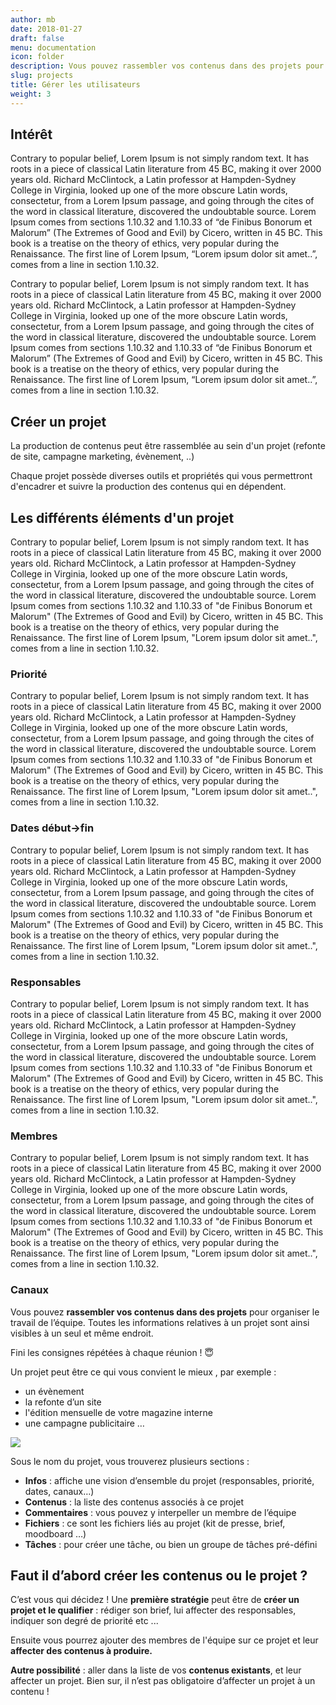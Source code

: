 ```yaml
---
author: mb
date: 2018-01-27
draft: false
menu: documentation
icon: folder
description: Vous pouvez rassembler vos contenus dans des projets pour organiser le travail de l’équipe
slug: projects
title: Gérer les utilisateurs
weight: 3
---
```


## Intérêt

Contrary to popular belief, Lorem Ipsum is not simply random text. It has roots in a piece of classical Latin literature from 45 BC, making it over 2000 years old. Richard McClintock, a Latin professor at Hampden-Sydney College in Virginia, looked up one of the more obscure Latin words, consectetur, from a Lorem Ipsum passage, and going through the cites of the word in classical literature, discovered the undoubtable source. Lorem Ipsum comes from sections 1.10.32 and 1.10.33 of “de Finibus Bonorum et Malorum” (The Extremes of Good and Evil) by Cicero, written in 45 BC. This book is a treatise on the theory of ethics, very popular during the Renaissance. The first line of Lorem Ipsum, “Lorem ipsum dolor sit amet..”, comes from a line in section 1.10.32.

Contrary to popular belief, Lorem Ipsum is not simply random text. It has roots in a piece of classical Latin literature from 45 BC, making it over 2000 years old. Richard McClintock, a Latin professor at Hampden-Sydney College in Virginia, looked up one of the more obscure Latin words, consectetur, from a Lorem Ipsum passage, and going through the cites of the word in classical literature, discovered the undoubtable source. Lorem Ipsum comes from sections 1.10.32 and 1.10.33 of “de Finibus Bonorum et Malorum” (The Extremes of Good and Evil) by Cicero, written in 45 BC. This book is a treatise on the theory of ethics, very popular during the Renaissance. The first line of Lorem Ipsum, “Lorem ipsum dolor sit amet..”, comes from a line in section 1.10.32.

## Créer un projet

La production de contenus peut être rassemblée au sein d'un projet (refonte de site, campagne marketing, évènement, ..)

Chaque projet possède diverses outils et propriétés qui vous permettront d'encadrer et suivre la production des contenus qui en dépendent.

## Les différents éléments d'un projet

Contrary to popular belief, Lorem Ipsum is not simply random text. It has roots in a piece of classical Latin literature from 45 BC, making it over 2000 years old. Richard McClintock, a Latin professor at Hampden-Sydney College in Virginia, looked up one of the more obscure Latin words, consectetur, from a Lorem Ipsum passage, and going through the cites of the word in classical literature, discovered the undoubtable source. Lorem Ipsum comes from sections 1.10.32 and 1.10.33 of "de Finibus Bonorum et Malorum" (The Extremes of Good and Evil) by Cicero, written in 45 BC. This book is a treatise on the theory of ethics, very popular during the Renaissance. The first line of Lorem Ipsum, "Lorem ipsum dolor sit amet..", comes from a line in section 1.10.32.

### Priorité

Contrary to popular belief, Lorem Ipsum is not simply random text. It has roots in a piece of classical Latin literature from 45 BC, making it over 2000 years old. Richard McClintock, a Latin professor at Hampden-Sydney College in Virginia, looked up one of the more obscure Latin words, consectetur, from a Lorem Ipsum passage, and going through the cites of the word in classical literature, discovered the undoubtable source. Lorem Ipsum comes from sections 1.10.32 and 1.10.33 of "de Finibus Bonorum et Malorum" (The Extremes of Good and Evil) by Cicero, written in 45 BC. This book is a treatise on the theory of ethics, very popular during the Renaissance. The first line of Lorem Ipsum, "Lorem ipsum dolor sit amet..", comes from a line in section 1.10.32.

### Dates début->fin

Contrary to popular belief, Lorem Ipsum is not simply random text. It has roots in a piece of classical Latin literature from 45 BC, making it over 2000 years old. Richard McClintock, a Latin professor at Hampden-Sydney College in Virginia, looked up one of the more obscure Latin words, consectetur, from a Lorem Ipsum passage, and going through the cites of the word in classical literature, discovered the undoubtable source. Lorem Ipsum comes from sections 1.10.32 and 1.10.33 of "de Finibus Bonorum et Malorum" (The Extremes of Good and Evil) by Cicero, written in 45 BC. This book is a treatise on the theory of ethics, very popular during the Renaissance. The first line of Lorem Ipsum, "Lorem ipsum dolor sit amet..", comes from a line in section 1.10.32.

### Responsables

Contrary to popular belief, Lorem Ipsum is not simply random text. It has roots in a piece of classical Latin literature from 45 BC, making it over 2000 years old. Richard McClintock, a Latin professor at Hampden-Sydney College in Virginia, looked up one of the more obscure Latin words, consectetur, from a Lorem Ipsum passage, and going through the cites of the word in classical literature, discovered the undoubtable source. Lorem Ipsum comes from sections 1.10.32 and 1.10.33 of "de Finibus Bonorum et Malorum" (The Extremes of Good and Evil) by Cicero, written in 45 BC. This book is a treatise on the theory of ethics, very popular during the Renaissance. The first line of Lorem Ipsum, "Lorem ipsum dolor sit amet..", comes from a line in section 1.10.32.

### Membres

Contrary to popular belief, Lorem Ipsum is not simply random text. It has roots in a piece of classical Latin literature from 45 BC, making it over 2000 years old. Richard McClintock, a Latin professor at Hampden-Sydney College in Virginia, looked up one of the more obscure Latin words, consectetur, from a Lorem Ipsum passage, and going through the cites of the word in classical literature, discovered the undoubtable source. Lorem Ipsum comes from sections 1.10.32 and 1.10.33 of "de Finibus Bonorum et Malorum" (The Extremes of Good and Evil) by Cicero, written in 45 BC. This book is a treatise on the theory of ethics, very popular during the Renaissance. The first line of Lorem Ipsum, "Lorem ipsum dolor sit amet..", comes from a line in section 1.10.32.

### Canaux

Vous pouvez **rassembler vos contenus dans des projets** pour organiser le travail de l’équipe. Toutes les informations relatives à un projet sont ainsi visibles à un seul et même endroit.

Fini les consignes répétées à chaque réunion ! 😇

Un projet peut être ce qui vous convient le mieux , par exemple :

-   un évènement
-   la refonte d’un site
-   l'édition mensuelle de votre magazine interne
-   une campagne publicitaire …

![](https://lh3.googleusercontent.com/fc3jbAJXgHpxylcd-_SaWRthNzQeld4V8ofTu_5SFrOWXceZH2g1s3PUlk3j4N_uNLCKitq6458MygmpmSsY-G0QGdDSa9CBgM-n-Vlf6A2P44YKR4-OaUcAEJL8E-qJsezhk6E-)

Sous le nom du projet, vous trouverez plusieurs sections :

-   **Infos** : affiche une vision d’ensemble du projet (responsables, priorité, dates, canaux…)
-   **Contenus** : la liste des contenus associés à ce projet
-   **Commentaires** : vous pouvez y interpeller un membre de l’équipe
-   **Fichiers** : ce sont les fichiers liés au projet (kit de presse, brief, moodboard …)
-   **Tâches** : pour créer une tâche, ou bien un groupe de tâches pré-défini

## Faut il d’abord créer les contenus ou le projet ?

C’est vous qui décidez ! Une **première stratégie** peut être de **créer un projet et le qualifier** : rédiger son brief, lui affecter des responsables, indiquer son degré de priorité etc ...

Ensuite vous pourrez ajouter des membres de l'équipe sur ce projet et leur **affecter des contenus à produire.**

**Autre possibilité** : aller dans la liste de vos **contenus existants**, et leur affecter un projet. Bien sur, il n’est pas obligatoire d’affecter un projet à un contenu !
